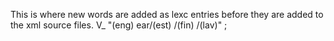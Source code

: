 This is where new words are added as lexc entries before they are 
added to the xml source files.
 V_ "(eng) ear/(est) /(fin) /(lav)" ;


